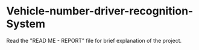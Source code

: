 # Vehicle-number-driver-recognition-System

Read the "READ ME - REPORT" file for brief explanation of the project.
